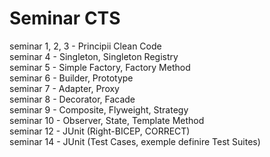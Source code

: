 # Seminar CTS

seminar 1, 2, 3 - Principii Clean Code
<br>
seminar 4 - Singleton, Singleton Registry
<br>
seminar 5 - Simple Factory, Factory Method
 <br>
<a>seminar 6 - Builder, Prototype
 <br>
seminar 7 - Adapter, Proxy
 <br>
seminar 8 - Decorator, Facade
 <br>
seminar 9 - Composite, Flyweight, Strategy
 <br>
seminar 10 - Observer, State, Template Method
 <br>
seminar 12 - JUnit (Right-BICEP, CORRECT)
 <br>
seminar 14 - JUnit (Test Cases, exemple definire Test Suites)
